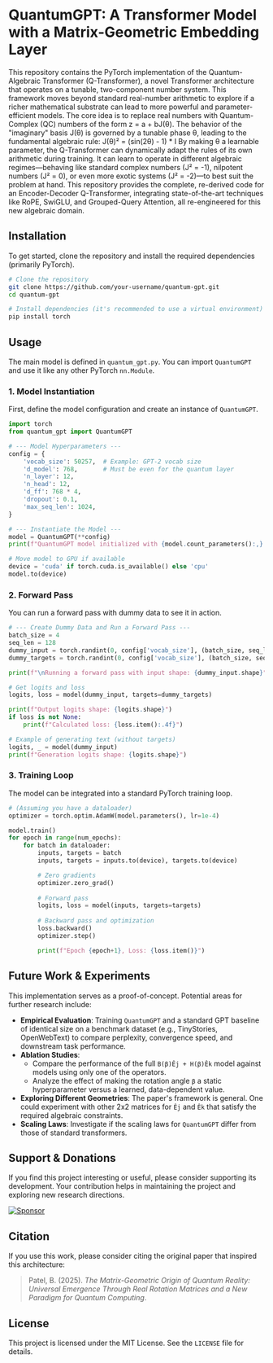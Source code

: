 # QuantumGPT: A Transformer Model with a Matrix-Geometric Embedding Layer

This repository contains the PyTorch implementation of the Quantum-Algebraic Transformer (Q-Transformer), a novel Transformer architecture that operates on a tunable, two-component number system. This framework moves beyond standard real-number arithmetic to explore if a richer mathematical substrate can lead to more powerful and parameter-efficient models.
The core idea is to replace real numbers with Quantum-Complex (QC) numbers of the form z = a + bJ(θ). The behavior of the "imaginary" basis J(θ) is governed by a tunable phase θ, leading to the fundamental algebraic rule:
J(θ)² = (sin(2θ) - 1) * I
By making θ a learnable parameter, the Q-Transformer can dynamically adapt the rules of its own arithmetic during training. It can learn to operate in different algebraic regimes—behaving like standard complex numbers (J² = -1), nilpotent numbers (J² = 0), or even more exotic systems (J² = -2)—to best suit the problem at hand.
This repository provides the complete, re-derived code for an Encoder-Decoder Q-Transformer, integrating state-of-the-art techniques like RoPE, SwiGLU, and Grouped-Query Attention, all re-engineered for this new algebraic domain.

## Installation

To get started, clone the repository and install the required dependencies (primarily PyTorch).

```bash
# Clone the repository
git clone https://github.com/your-username/quantum-gpt.git
cd quantum-gpt

# Install dependencies (it's recommended to use a virtual environment)
pip install torch
```

## Usage

The main model is defined in `quantum_gpt.py`. You can import `QuantumGPT` and use it like any other PyTorch `nn.Module`.

### 1. Model Instantiation

First, define the model configuration and create an instance of `QuantumGPT`.

```python
import torch
from quantum_gpt import QuantumGPT

# --- Model Hyperparameters ---
config = {
    'vocab_size': 50257,  # Example: GPT-2 vocab size
    'd_model': 768,       # Must be even for the quantum layer
    'n_layer': 12,
    'n_head': 12,
    'd_ff': 768 * 4,
    'dropout': 0.1,
    'max_seq_len': 1024,
}

# --- Instantiate the Model ---
model = QuantumGPT(**config)
print(f"QuantumGPT model initialized with {model.count_parameters():,} parameters.")

# Move model to GPU if available
device = 'cuda' if torch.cuda.is_available() else 'cpu'
model.to(device)
```

### 2. Forward Pass

You can run a forward pass with dummy data to see it in action.

```python
# --- Create Dummy Data and Run a Forward Pass ---
batch_size = 4
seq_len = 128
dummy_input = torch.randint(0, config['vocab_size'], (batch_size, seq_len)).to(device)
dummy_targets = torch.randint(0, config['vocab_size'], (batch_size, seq_len)).to(device)

print(f"\nRunning a forward pass with input shape: {dummy_input.shape}")

# Get logits and loss
logits, loss = model(dummy_input, targets=dummy_targets)

print(f"Output logits shape: {logits.shape}")
if loss is not None:
    print(f"Calculated loss: {loss.item():.4f}")

# Example of generating text (without targets)
logits, _ = model(dummy_input)
print(f"Generation logits shape: {logits.shape}")
```

### 3. Training Loop

The model can be integrated into a standard PyTorch training loop.

```python
# (Assuming you have a dataloader)
optimizer = torch.optim.AdamW(model.parameters(), lr=1e-4)

model.train()
for epoch in range(num_epochs):
    for batch in dataloader:
        inputs, targets = batch
        inputs, targets = inputs.to(device), targets.to(device)

        # Zero gradients
        optimizer.zero_grad()
        
        # Forward pass
        logits, loss = model(inputs, targets=targets)
        
        # Backward pass and optimization
        loss.backward()
        optimizer.step()

        print(f"Epoch {epoch+1}, Loss: {loss.item()}")
```
## Future Work & Experiments

This implementation serves as a proof-of-concept. Potential areas for further research include:

-   **Empirical Evaluation**: Training `QuantumGPT` and a standard GPT baseline of identical size on a benchmark dataset (e.g., TinyStories, OpenWebText) to compare perplexity, convergence speed, and downstream task performance.
-   **Ablation Studies**:
    -   Compare the performance of the full `B(β)Êj + H(β)Êk` model against models using only one of the operators.
    -   Analyze the effect of making the rotation angle `β` a static hyperparameter versus a learned, data-dependent value.
-   **Exploring Different Geometries**: The paper's framework is general. One could experiment with other 2x2 matrices for `Êj` and `Êk` that satisfy the required algebraic constraints.
-   **Scaling Laws**: Investigate if the scaling laws for `QuantumGPT` differ from those of standard transformers.

## Support & Donations

If you find this project interesting or useful, please consider supporting its development. Your contribution helps in maintaining the project and exploring new research directions.

[![Sponsor](https://img.shields.io/badge/Sponsor-EA4AAA?style=for-the-badge&logo=githubsponsors&logoColor=white)](https://github.com/sponsors/bhargavpatel431997)

## Citation

If you use this work, please consider citing the original paper that inspired this architecture:

> Patel, B. (2025). *The Matrix-Geometric Origin of Quantum Reality: Universal Emergence Through Real Rotation Matrices and a New Paradigm for Quantum Computing*.

## License

This project is licensed under the MIT License. See the `LICENSE` file for details.
